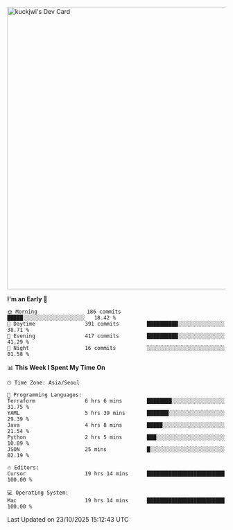 <a href="https://app.daily.dev/kuckhwancho"><img src="https://api.daily.dev/devcards/v2/efef39c8028947428b3c0b486b9cd9b6.png?r=iz2&type=wide" width="652" alt="kuckjwi's Dev Card"/></a>

<!--START_SECTION:waka-->
**I'm an Early 🐤** 

```text
🌞 Morning                186 commits         █████░░░░░░░░░░░░░░░░░░░░   18.42 % 
🌆 Daytime                391 commits         ██████████░░░░░░░░░░░░░░░   38.71 % 
🌃 Evening                417 commits         ██████████░░░░░░░░░░░░░░░   41.29 % 
🌙 Night                  16 commits          ░░░░░░░░░░░░░░░░░░░░░░░░░   01.58 % 
```


📊 **This Week I Spent My Time On** 

```text
🕑︎ Time Zone: Asia/Seoul

💬 Programming Languages: 
Terraform                6 hrs 6 mins        ████████░░░░░░░░░░░░░░░░░   31.75 % 
YAML                     5 hrs 39 mins       ███████░░░░░░░░░░░░░░░░░░   29.39 % 
Java                     4 hrs 8 mins        █████░░░░░░░░░░░░░░░░░░░░   21.54 % 
Python                   2 hrs 5 mins        ███░░░░░░░░░░░░░░░░░░░░░░   10.89 % 
JSON                     25 mins             █░░░░░░░░░░░░░░░░░░░░░░░░   02.19 % 

🔥 Editors: 
Cursor                   19 hrs 14 mins      █████████████████████████   100.00 % 

💻 Operating System: 
Mac                      19 hrs 14 mins      █████████████████████████   100.00 % 
```


 Last Updated on 23/10/2025 15:12:43 UTC
<!--END_SECTION:waka-->

